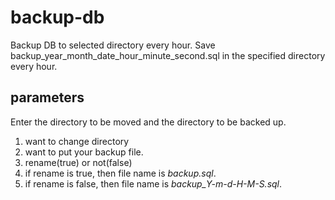# backup-db
Backup DB to selected directory every hour.
Save backup_year_month_date_hour_minute_second.sql in the specified directory every hour.

## parameters
Enter the directory to be moved and the directory to be backed up.
1. want to change directory
1. want to put your backup file.
1. rename(true) or not(false)
  1. if rename is true, then file name is *backup.sql*.
  1. if rename is false, then file name is *backup_Y-m-d-H-M-S.sql*.
